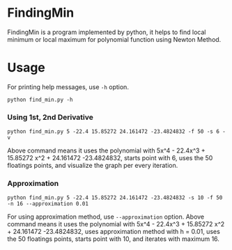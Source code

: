 # FindingMin

FindingMin is a program implemented by python, it helps to find local
minimum or local maximum for polynomial function using Newton Method.

# Usage

For printing help messages, use `-h` option.

```
python find_min.py -h
```

### Using 1st, 2nd Derivative
```
python find_min.py 5 -22.4 15.85272 24.161472 -23.4824832 -f 50 -s 6 -v
```

Above command means it uses
the polynomial with 5x^4 - 22.4x^3 + 15.85272 x^2 + 24.161472 -23.4824832, 
starts point with 6, uses the 50 floatings points,
and visualize the graph per every iteration.

### Approximation

```
python find_min.py 5 -22.4 15.85272 24.161472 -23.4824832 -s 10 -f 50 -n 16 --approximation 0.01
```

For using approximation method, use `--approximation` option. 
Above command means it uses
the polynomial with 5x^4 - 22.4x^3 + 15.85272 x^2 + 24.161472 -23.4824832, 
uses approximation method with h = 0.01, uses the 50 
floatings points, starts point with 10, and iterates with maximum 16.
